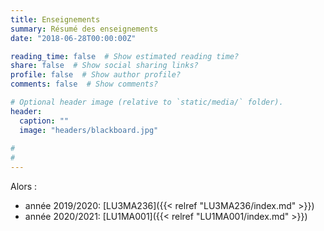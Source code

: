 ```yaml
---
title: Enseignements
summary: Résumé des enseignements
date: "2018-06-28T00:00:00Z"

reading_time: false  # Show estimated reading time?
share: false  # Show social sharing links?
profile: false  # Show author profile?
comments: false  # Show comments?

# Optional header image (relative to `static/media/` folder).
header:
  caption: ""
  image: "headers/blackboard.jpg"
  
# 
# 
---
```


Alors : 
* année 2019/2020: [LU3MA236]({{< relref "LU3MA236/index.md" >}})
* année 2020/2021: [LU1MA001]({{< relref "LU1MA001/index.md" >}})

